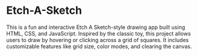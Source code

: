 # Etch-A-Sketch
This is a fun and interactive Etch A Sketch-style drawing app built using HTML, CSS, and JavaScript. Inspired by the classic toy, this project allows users to draw by hovering or clicking across a grid of squares. It includes customizable features like grid size, color modes, and clearing the canvas.
